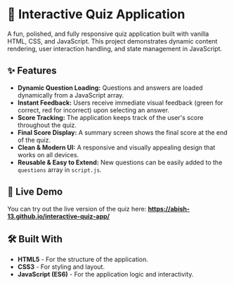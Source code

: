 # 🚀 Interactive Quiz Application

A fun, polished, and fully responsive quiz application built with vanilla HTML, CSS, and JavaScript. This project demonstrates dynamic content rendering, user interaction handling, and state management in JavaScript.

## ✨ Features

-   **Dynamic Question Loading:** Questions and answers are loaded dynamically from a JavaScript array.
-   **Instant Feedback:** Users receive immediate visual feedback (green for correct, red for incorrect) upon selecting an answer.
-   **Score Tracking:** The application keeps track of the user's score throughout the quiz.
-   **Final Score Display:** A summary screen shows the final score at the end of the quiz.
-   **Clean & Modern UI:** A responsive and visually appealing design that works on all devices.
-   **Reusable & Easy to Extend:** New questions can be easily added to the `questions` array in `script.js`.

## 🔗 Live Demo

You can try out the live version of the quiz here:
**https://abish-13.github.io/interactive-quiz-app/**

## 🛠️ Built With

* **HTML5** - For the structure of the application.
* **CSS3** - For styling and layout.
* **JavaScript (ES6)** - For the application logic and interactivity.

